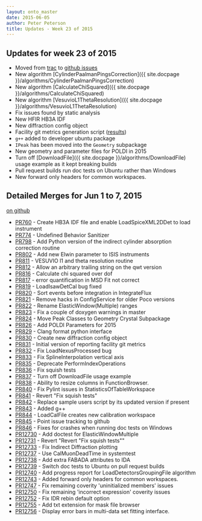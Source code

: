 ```yaml
---
layout: onto_master
date: 2015-06-05
author: Peter Peterson
title: Updates - Week 23 of 2015
---
```

Updates for week 23 of 2015
---------------------------
* Moved from [trac](http://trac.mantidproject.org/mantid/) to [github issues](https://github.com/mantidproject/mantid/issues)
* New algorithm [CylinderPaalmanPingsCorrection]({{ site.docpage }}/algorithms/CylinderPaalmanPingsCorrection)
* New algorithm [CalculateChiSquared]({{ site.docpage }}/algorithms/CalculateChiSquared)
* New algorithm [VesuvioL1ThetaResolution]({{ site.docpage }}/algorithms/VesuvioL1ThetaResolution)
* Fix issues found by static analysis
* New HFIR HB3A IDF
* New diffraction config object
* Facility git metrics generation script \([results](https://github.com/mantidproject/documents/tree/master/Project-Management/reports)\)
* `g++` added to developer ubuntu package
* `IPeak` has been moved into the `Geometry` subpackage
* New geometry and parameter files for POLDI in 2015
* Turn off [DownloadFile]({{ site.docpage }}/algorithms/DownloadFile) usage example as it kept breaking builds
* Pull request builds run doc tests on Ubuntu rather than Windows
* New forward only headers for common workspaces.

Detailed Merges for Jun 1 to 7, 2015
------------------------------------
[on github](https://github.com/mantidproject/mantid/pulls?q=is%3Apr+is%3Aclosed+merged%3A2015-06-01..2015-06-07)

* [PR760](https://github.com/mantidproject/mantid/pull/760) - Create HB3A IDF file and enable LoadSpiceXML2DDet to load instrument
* [PR774](https://github.com/mantidproject/mantid/pull/774) - Undefined Behavior Sanitizer
* [PR798](https://github.com/mantidproject/mantid/pull/798) - Add Python version of the indirect cylinder absorption correction routine
* [PR802](https://github.com/mantidproject/mantid/pull/802) - Add new Elwin parameter to ISIS instruments
* [PR811](https://github.com/mantidproject/mantid/pull/811) - VESUVIO l1 and theta resolution routine
* [PR812](https://github.com/mantidproject/mantid/pull/812) - Allow an arbitrary trailing string on the qwt version
* [PR816](https://github.com/mantidproject/mantid/pull/816) - Calculate chi squared over dof
* [PR817](https://github.com/mantidproject/mantid/pull/817) - error quantification in MSD Fit not correct
* [PR819](https://github.com/mantidproject/mantid/pull/819) - LoadIsawDetCal bug fixed
* [PR820](https://github.com/mantidproject/mantid/pull/820) - Sort events before integration in IntegrateFlux
* [PR821](https://github.com/mantidproject/mantid/pull/821) - Remove hacks in ConfigService for older Poco versions
* [PR822](https://github.com/mantidproject/mantid/pull/822) - Rename ElasticWindow(Multiple) ranges
* [PR823](https://github.com/mantidproject/mantid/pull/823) - Fix a couple of doxygen warnings in master
* [PR824](https://github.com/mantidproject/mantid/pull/824) - Move Peak Classes to Geometry Crystal Subpackage
* [PR826](https://github.com/mantidproject/mantid/pull/826) - Add POLDI Parameters for 2015
* [PR829](https://github.com/mantidproject/mantid/pull/829) - Clang format python interface
* [PR830](https://github.com/mantidproject/mantid/pull/830) - Create new diffraction config object
* [PR831](https://github.com/mantidproject/mantid/pull/831) - Initial version of reporting facility git metrics
* [PR832](https://github.com/mantidproject/mantid/pull/832) - Fix LoadNexusProcessed bug
* [PR833](https://github.com/mantidproject/mantid/pull/833) - Fix SplineInterpolation vertical axis
* [PR835](https://github.com/mantidproject/mantid/pull/835) - Deprecate PerformIndexOperations
* [PR836](https://github.com/mantidproject/mantid/pull/836) - Fix squish tests
* [PR837](https://github.com/mantidproject/mantid/pull/837) - Turn off DownloadFile usage example
* [PR838](https://github.com/mantidproject/mantid/pull/838) - Ability to resize columns in FunctionBrowser.
* [PR840](https://github.com/mantidproject/mantid/pull/840) - Fix Pylint issues in StatisticsOfTableWorkspace
* [PR841](https://github.com/mantidproject/mantid/pull/841) - Revert "Fix squish tests"
* [PR842](https://github.com/mantidproject/mantid/pull/842) - Replace sample users script by its updated version if present
* [PR843](https://github.com/mantidproject/mantid/pull/843) - Added g++
* [PR844](https://github.com/mantidproject/mantid/pull/844) - LoadCalFile creates new calibration workspace
* [PR845](https://github.com/mantidproject/mantid/pull/845) - Point issue tracking to github
* [PR846](https://github.com/mantidproject/mantid/pull/846) - Fixes for crashes when running doc tests on Windows
* [PR12730](https://github.com/mantidproject/mantid/pull/12730) - Add doctest for ElasticWindowMultiple
* [PR12731](https://github.com/mantidproject/mantid/pull/12731) - Revert "Revert "Fix squish tests""
* [PR12733](https://github.com/mantidproject/mantid/pull/12733) - Fix Indirect Diffraction plotting
* [PR12737](https://github.com/mantidproject/mantid/pull/12737) - Use CalMuonDeadTime in systemtest
* [PR12738](https://github.com/mantidproject/mantid/pull/12738) - Add extra FABADA attributes to IDA
* [PR12739](https://github.com/mantidproject/mantid/pull/12739) - Switch doc tests to Ubuntu on pull request builds
* [PR12740](https://github.com/mantidproject/mantid/pull/12740) - Add progress report for LoadDetectorsGroupingFile algorithm
* [PR12743](https://github.com/mantidproject/mantid/pull/12743) - Added forward only headers for common workspaces.
* [PR12747](https://github.com/mantidproject/mantid/pull/12747) - Fix remaining coverity 'uninitialized members' issues
* [PR12750](https://github.com/mantidproject/mantid/pull/12750) - Fix remaining 'incorrect expression' coverity issues
* [PR12752](https://github.com/mantidproject/mantid/pull/12752) - Fix IDR rebin default option
* [PR12755](https://github.com/mantidproject/mantid/pull/12755) - Add txt extension for mask file browser
* [PR12756](https://github.com/mantidproject/mantid/pull/12756) - Display error bars in multi-data set fitting interface.
